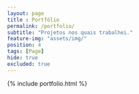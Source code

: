 ```yaml
--- 
layout: page
title : Portfólio 
permalink: /portfolio/
subtitle: "Projetos nos quais trabalhei." 
feature-img: "assets/img/"
position: 4
tags: [Page]
hide: true
excluded: true
---
```


{% include portfolio.html %}

